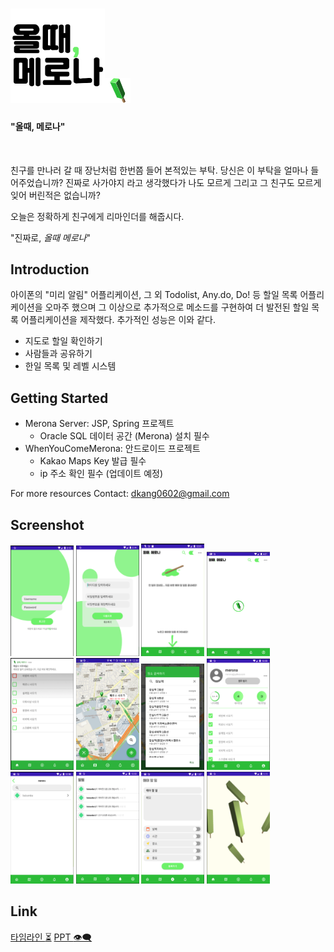 <img src="./WhenYouComeMerona/app/src/main/res/mipmap-xxhdpi/logo.png" width="30%"/><img src="./WhenYouComeMerona/app/src/main/res/mipmap-xxhdpi/merona_logo.png" width="8%">
====


<h4>"올때, 메로나"</h4>
<br>

친구를 만나러 갈 때 장난처럼 한번쯤 들어 본적있는 부탁. 당신은 이 부탁을 얼마나 들어주었습니까?
진짜로 사가야지 라고 생각했다가 나도 모르게 그리고  그 친구도 모르게 잊어 버린적은 없습니까?

오늘은 정확하게 친구에게 리마인더를 해줍시다. 

"진짜로, *올때 메로나*"



Introduction
----
아이폰의 "미리 알림" 어플리케이션, 그 외 Todolist, Any.do, Do! 등 할일 목록 어플리케이션을 오마주 했으며 그 이상으로 추가적으로 메소드를 구현하여 더 발전된 할일 목록 어플리케이션을 제작했다. 추가적인 성능은 이와 같다.
* 지도로 할일 확인하기
* 사람들과 공유하기
* 한일 목록 및 레벨 시스템

Getting Started
---
* Merona Server: JSP, Spring 프로젝트
  * Oracle SQL 데이터 공간 (Merona) 설치 필수
* WhenYouComeMerona: 안드로이드 프로젝트
  * Kakao Maps Key 발급 필수
  * ip 주소 확인 필수 (업데이트 예정)

For more resources Contact: dkang0602@gmail.com

Screenshot
---
<img src="./img/screenshot1.png" width="20%">
<img src="./img/screenshot2.png" width="20%">
<img src="./img/screenshot3.png" width="20%">
<img src="./img/screenshot12.png" width="20%">

<img src="./img/screenshot4.png" width="20%">
<img src="./img/screenshot5.png" width="20%">
<img src="./img/screenshot6.png" width="20%">
<img src="./img/screenshot7.png" width="20%">
<img src="./img/screenshot8.png" width="20%">
<img src="./img/screenshot9.png" width="20%">
<img src="./img/screenshot10.png" width="20%">
<img src="./img/screenshot11.png" width="20%">


Link
---

<a href="https://www.notion.so/f000834936594e8c8219b7a9fb36659a?v=91d4b67c606a439b92def70e14cf7cb7">타임라인 :hourglass_flowing_sand:</a>
<a href="https://docs.google.com/presentation/d/e/2PACX-1vRKU6d9BuWP5ZnL-We3lp79Sc5VY4OvDuzjTXt4fqa_gi9x1XFxhYAi2JMTMLdSAODKNQiTIz8xFxPj/pub?start=false&loop=false&delayms=3000">PPT :eye_speech_bubble:</a>

